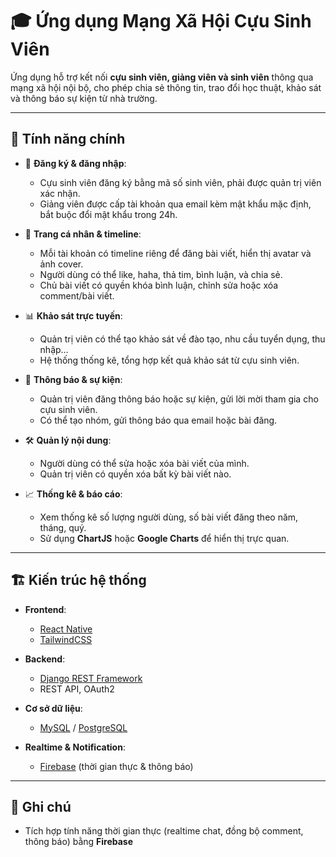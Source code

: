 # 🎓 Ứng dụng Mạng Xã Hội Cựu Sinh Viên

Ứng dụng hỗ trợ kết nối **cựu sinh viên, giảng viên và sinh viên** thông qua mạng xã hội nội bộ, cho phép chia sẻ thông tin, trao đổi học thuật, khảo sát và thông báo sự kiện từ nhà trường.

---

## 🚀 Tính năng chính

- 📝 **Đăng ký & đăng nhập**:  
  - Cựu sinh viên đăng ký bằng mã số sinh viên, phải được quản trị viên xác nhận.  
  - Giảng viên được cấp tài khoản qua email kèm mật khẩu mặc định, bắt buộc đổi mật khẩu trong 24h.  

- 📰 **Trang cá nhân & timeline**:  
  - Mỗi tài khoản có timeline riêng để đăng bài viết, hiển thị avatar và ảnh cover.  
  - Người dùng có thể like, haha, thả tim, bình luận, và chia sẻ.  
  - Chủ bài viết có quyền khóa bình luận, chỉnh sửa hoặc xóa comment/bài viết.  

- 📊 **Khảo sát trực tuyến**:  
  - Quản trị viên có thể tạo khảo sát về đào tạo, nhu cầu tuyển dụng, thu nhập…  
  - Hệ thống thống kê, tổng hợp kết quả khảo sát từ cựu sinh viên.  

- 📢 **Thông báo & sự kiện**:  
  - Quản trị viên đăng thông báo hoặc sự kiện, gửi lời mời tham gia cho cựu sinh viên.  
  - Có thể tạo nhóm, gửi thông báo qua email hoặc bài đăng.  

- 🛠️ **Quản lý nội dung**:  
  - Người dùng có thể sửa hoặc xóa bài viết của mình.  
  - Quản trị viên có quyền xóa bất kỳ bài viết nào.  

- 📈 **Thống kê & báo cáo**:  
  - Xem thống kê số lượng người dùng, số bài viết đăng theo năm, tháng, quý.  
  - Sử dụng **ChartJS** hoặc **Google Charts** để hiển thị trực quan.  

---

## 🏗️ Kiến trúc hệ thống

- **Frontend**:  
  - [React Native](https://reactnative.dev/)
  - [TailwindCSS](https://tailwindcss.com/)  

- **Backend**:  
  - [Django REST Framework](https://www.django-rest-framework.org/)
  - REST API, OAuth2

- **Cơ sở dữ liệu**:  
  - [MySQL](https://www.mysql.com/) / [PostgreSQL](https://www.postgresql.org/)  

- **Realtime & Notification**:  
  - [Firebase](https://firebase.google.com/) (thời gian thực & thông báo)  

---

## 📌 Ghi chú

- Tích hợp tính năng thời gian thực (realtime chat, đồng bộ comment, thông báo) bằng **Firebase** 
